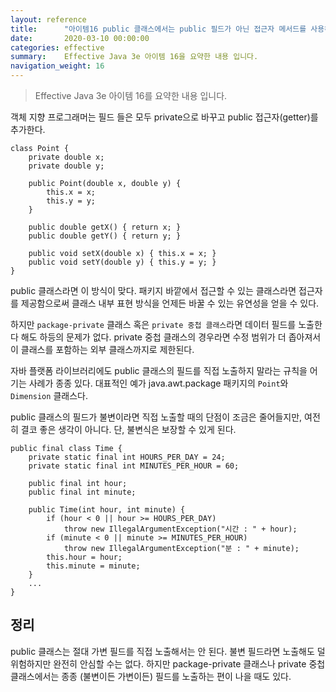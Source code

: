 ```yaml
---
layout: reference
title:      "아이템16 public 클래스에서는 public 필드가 아닌 접근자 메서드를 사용하라"
date:       2020-03-10 00:00:00
categories: effective
summary:    Effective Java 3e 아이템 16을 요약한 내용 입니다.
navigation_weight: 16
---
```


> Effective Java 3e 아이템 16를 요약한 내용 입니다.

객체 지향 프로그래머는 필드 들은 모두 private으로 바꾸고 public 접근자(getter)를 추가한다. 

    class Point {
    	private double x;
    	private double y;
    
    	public Point(double x, double y) {
    		this.x = x;
    		this.y = y;
    	}
    
    	public double getX() { return x; }
    	public double getY() { return y; }
    
    	public void setX(double x) { this.x = x; }
    	public void setY(double y) { this.y = y; }
    }

public 클래스라면 이 방식이 맞다. 패키지 바깥에서 접근할 수 있는 클래스라면 접근자를 제공함으로써 클래스 내부 표현 방식을 언제든 바꿀 수 있는 유연성을 얻을 수 있다. 

하지만 `package-private` 클래스 혹은 `private 중첩 클래스`라면 데이터 필드를 노출한다 해도 하등의 문제가 없다. private 중첩 클래스의 경우라면 수정 범위가 더 좁아져서 이 클래스를 포함하는 외부 클래스까지로 제한된다. 

자바 플랫폼 라이브러리에도 public 클래스의 필드를 직접 노출하지 말라는 규칙을 어기는 사례가 종종 있다. 대표적인 예가 java.awt.package 패키지의 `Point`와 `Dimension` 클래스다. 

public 클래스의 필드가 불변이라면 직접 노출할 때의 단점이 조금은 줄어들지만, 여전히 결코 좋은 생각이 아니다. 단, 불변식은 보장할 수 있게 된다. 

    public final class Time {
    	private static final int HOURS_PER_DAY = 24;
    	private static final int MINUTES_PER_HOUR = 60;
    
    	public final int hour;
    	public final int minute;
    
    	public Time(int hour, int minute) {
    		if (hour < 0 || hour >= HOURS_PER_DAY)
    			throw new IllegalArgumentException("시간 : " + hour);
    		if (minute < 0 || minute >= MINUTES_PER_HOUR)
    			throw new IllegalArgumentException("분 : " + minute);
    		this.hour = hour;
    		this.minute = minute;
    	}
    	...
    }

## 정리

public 클래스는 절대 가변 필드를 직접 노출해서는 안 된다. 불변 필드라면 노출해도 덜 위험하지만 완전히 안심할 수는 없다. 하지만 package-private 클래스나 private 중첩 클래스에서는 종종 (불변이든 가변이든) 필드를 노출하는 편이 나을 때도 있다.